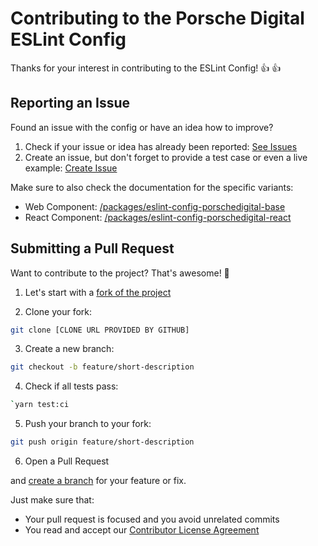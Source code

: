 # Contributing to the Porsche Digital ESLint Config

Thanks for your interest in contributing to the ESLint Config! :thumbsup: :thumbsup:

## Reporting an Issue

Found an issue with the config or have an idea how to improve?

1. Check if your issue or idea has already been reported: [See Issues](https://github.com/porscheofficial/eslint-config-porschedigital/issues)
2. Create an issue, but don't forget to provide a test case or even a live example: [Create Issue](https://github.com/porscheofficial/eslint-config-porschedigital/issues/new)

Make sure to also check the documentation for the specific variants:

- Web Component: [/packages/eslint-config-porschedigital-base](/packages/eslint-config-porschedigital-base)
- React Component: [/packages/eslint-config-porschedigital-react](/packages/eslint-config-porschedigital-react)

## Submitting a Pull Request

Want to contribute to the project? That's awesome! :tada:

1. Let's start with a [fork of the project](https://github.com/porscheofficial/eslint-config-porschedigital/fork)

2. Clone your fork:

```sh
git clone [CLONE URL PROVIDED BY GITHUB]
```

3. Create a new branch:

```sh
git checkout -b feature/short-description
```

4. Check if all tests pass:

```sh
`yarn test:ci
```

5. Push your branch to your fork:

```sh
git push origin feature/short-description
```

6. Open a Pull Request

and [create a branch](https://git-scm.com/book/en/v2/Git-Branching-Basic-Branching-and-Merging) for your feature or fix.

Just make sure that:

- Your pull request is focused and you avoid unrelated commits
- You read and accept our [Contributor License Agreement](https://opensource.porsche.com/docs/cla)
